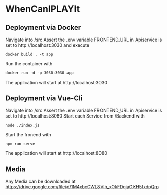 # WhenCanIPLAYIt

## Deployment via Docker
Navigate into /src 
Assert the .env variable FRONTEND_URL in Apiservice is set to http://localhost:3030
and execute 
```
docker build . -t app
```
Run the container with
```
docker run -d -p 3030:3030 app
```
The application will start at http://localhost:3030
## Deployment via Vue-Cli
Navigate into /src
Assert the .env variable FRONTEND_URL in Apiservice is set to http://localhost:8080
Start each Service from /Backend with
```
node ./index.js
```
Start the fronend with 
```
npm run serve
```
The application will start at http://localhost:8080

## Media
Any Media can be downloaded at https://drive.google.com/file/d/1M4xbcCWL8Vlh_xOkFDqjaGXH5fxdpQrp

